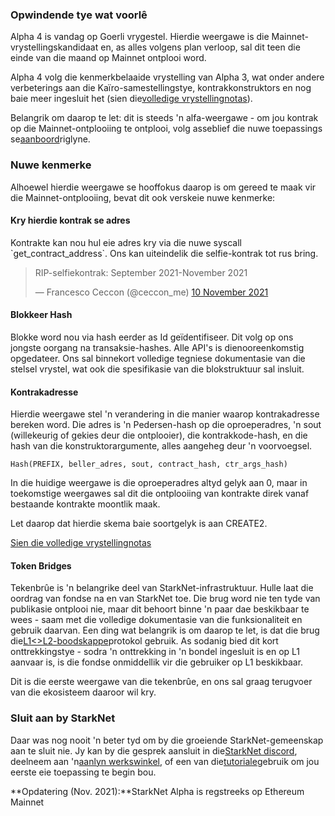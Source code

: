 ### Opwindende tye wat voorlê

Alpha 4 is vandag op Goerli vrygestel. Hierdie weergawe is die Mainnet-vrystellingskandidaat en, as alles volgens plan verloop, sal dit teen die einde van die maand op Mainnet ontplooi word.

Alpha 4 volg die kenmerkbelaaide vrystelling van Alpha 3, wat onder andere verbeterings aan die Kaïro-samestellingstye, kontrakkonstruktors en nog baie meer ingesluit het (sien die[volledige vrystellingnotas](https://github.com/starkware-libs/cairo-lang/releases/tag/v0.5.0)).

Belangrik om daarop te let: dit is steeds 'n alfa-weergawe - om jou kontrak op die Mainnet-ontplooiing te ontplooi, volg asseblief die nuwe toepassings se[aanboord](https://forms.reform.app/starkware/SN-Alpha-Contract-Deployment/l894lu)riglyne.

### Nuwe kenmerke

Alhoewel hierdie weergawe se hooffokus daarop is om gereed te maak vir die Mainnet-ontplooiing, bevat dit ook verskeie nuwe kenmerke:

#### Kry hierdie kontrak se adres

Kontrakte kan nou hul eie adres kry via die nuwe syscall \`get_contract_address\`. Ons kan uiteindelik die selfie-kontrak tot rus bring.

<blockquote class="twitter-tweet"><p lang="en" dir="ltr">RIP-selfiekontrak: September 2021-November 2021</p>&mdash; Francesco Ceccon (@ceccon_me) <a href="https://twitter.com/ceccon_me/status/1458410251078836227?ref_src=twsrc%5Etfw">10 November 2021</a></blockquote> <script async src="https://platform.twitter.com/widgets.js" charset="utf-8"></script>

#### Blokkeer Hash

Blokke word nou via hash eerder as Id geïdentifiseer. Dit volg op ons jongste oorgang na transaksie-hashes. Alle API's is dienooreenkomstig opgedateer. Ons sal binnekort volledige tegniese dokumentasie van die stelsel vrystel, wat ook die spesifikasie van die blokstruktuur sal insluit.

#### Kontrakadresse

Hierdie weergawe stel 'n verandering in die manier waarop kontrakadresse bereken word. Die adres is 'n Pedersen-hash op die oproeperadres, 'n sout (willekeurig of gekies deur die ontplooier), die kontrakkode-hash, en die hash van die konstruktorargumente, alles aangeheg deur 'n voorvoegsel.

```
Hash(PREFIX, beller_adres, sout, contract_hash, ctr_args_hash)
```

In die huidige weergawe is die oproeperadres altyd gelyk aan 0, maar in toekomstige weergawes sal dit die ontplooiing van kontrakte direk vanaf bestaande kontrakte moontlik maak.

Let daarop dat hierdie skema baie soortgelyk is aan CREATE2.

[Sien die volledige vrystellingnotas](https://github.com/starkware-libs/cairo-lang/releases/tag/v0.6.0)

#### Token Bridges

Tekenbrûe is 'n belangrike deel van StarkNet-infrastruktuur. Hulle laat die oordrag van fondse na en van StarkNet toe. Die brug word nie ten tyde van publikasie ontplooi nie, maar dit behoort binne 'n paar dae beskikbaar te wees - saam met die volledige dokumentasie van die funksionaliteit en gebruik daarvan. Een ding wat belangrik is om daarop te let, is dat die brug die[L1<>L2-boodskappe](https://www.cairo-lang.org/docs/hello_starknet/l1l2.html)protokol gebruik. As sodanig bied dit kort onttrekkingstye - sodra 'n onttrekking in 'n bondel ingesluit is en op L1 aanvaar is, is die fondse onmiddellik vir die gebruiker op L1 beskikbaar.

Dit is die eerste weergawe van die tekenbrûe, en ons sal graag terugvoer van die ekosisteem daaroor wil kry.

### Sluit aan by StarkNet

Daar was nog nooit 'n beter tyd om by die groeiende StarkNet-gemeenskap aan te sluit nie. Jy kan by die gesprek aansluit in die[StarkNet discord](https://discord.gg/uJ9HZTUk2Y), deelneem aan 'n[aanlyn werkswinkel](https://forms.reform.app/starkware/join-a-starknet-workshop/2ma1x8), of een van die[tutoriale](https://www.cairo-lang.org/docs/hello_starknet/index.html)gebruik om jou eerste eie toepassing te begin bou.

**Opdatering (Nov. 2021):**StarkNet Alpha is regstreeks op Ethereum Mainnet